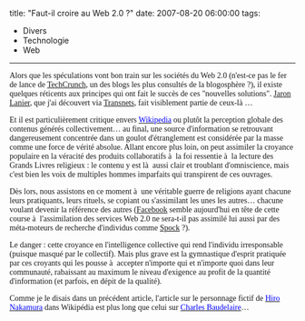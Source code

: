 title: "Faut-il croire au Web 2.0 ?"
date: 2007-08-20 06:00:00
tags:
  - Divers
  - Technologie
  - Web
---

<font face="Calibri">

</font>

<font face="Calibri">Alors que les spéculations vont bon train sur les sociétés du Web 2.0 (n'est-ce pas le fer de lance de [TechCrunch](//techcrunch.com/europe/), un des blogs les plus consultés de la blogosphère&nbsp;?), il existe quelques réticents aux principes qui ont fait le succès de ces "nouvelles solutions". </font>[<font face="Calibri">Jaron Lanier</font>](//edge.org/3rd_culture/lanier06/lanier06_index.html)<font face="Calibri">, que j'ai découvert via </font>[<font face="Calibri">Transnets</font>](//pisani.blog.lemonde.fr/2007/08/16/contre-web2-jaron-lanier/)<font face="Calibri">, fait visiblement partie de ceux-là &#8230;</font>

<font face="Calibri">Et il est particulièrement critique envers </font>[<font color="#0000ff" face="Calibri">Wikipedia</font>](//www.wikipedia.fr/)<font face="Calibri"> ou plutôt la perception globale des contenus générés collectivement&#8230; au final, une source d'information se retrouvant dangereusement concentrée dans un goulot d'étranglement est considérée par la masse comme une force de vérité absolue. Allant encore plus loin, on peut assimiler la croyance populaire en la véracité des produits collaboratifs à  la foi ressentie à  la lecture des Grands Livres religieux&nbsp;: le contenu y est là  aussi clair et troublant d'omniscience, mais c'est bien les voix de multiples hommes imparfaits qui transpirent de ces ouvrages.</font>

<font face="Calibri">Dès lors, nous assistons en ce moment à  une véritable guerre de religions ayant chacune leurs pratiquants, leurs rituels, se copiant ou s'assimilant les unes les autres&#8230; chacune voulant devenir la référence des autres (</font>[<font face="Calibri">Facebook</font>](//www.facebook.com/)<font face="Calibri"> semble aujourd'hui en tête de cette course à  l'assimilation des services Web 2.0 ne sera-t-il pas assimilé lui aussi par des méta-moteurs de recherche d'individus comme </font>[<font face="Calibri">Spock</font>](//www.zabasearch.com)<font face="Calibri">&nbsp;?).</font>

<font face="Calibri">Le danger&nbsp;: cette croyance en l'intelligence collective qui rend l'individu irresponsable (puisque masqué par le collectif). Mais plus grave est la gymnastique d'esprit pratiquée par ces croyants qui les pousse à  accepter n'importe qui et n'importe quoi dans leur communauté, rabaissant au maximum le niveau d'exigence au profit de la quantité d'information (et parfois, en dépit de la qualité).</font>

<font face="Calibri">Comme je le disais dans un précédent article, l'article sur le personnage fictif de </font>[<font color="#0000ff" face="Calibri">Hiro Nakamura</font>](//en.wikipedia.org/wiki/Hiro_Nakamura)<font face="Calibri"> dans Wikipédia est plus long que celui sur </font>[<font color="#0000ff" face="Calibri">Charles Baudelaire</font>](//fr.wikipedia.org/wiki/Charles_Baudelaire)<font face="Calibri">&#8230;</font>